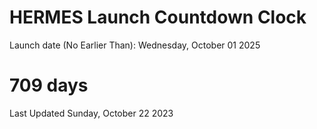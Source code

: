 # HERMES Launch Countdown Clock

Launch date (No Earlier Than): Wednesday, October 01 2025
# 709 days

Last Updated Sunday, October 22 2023